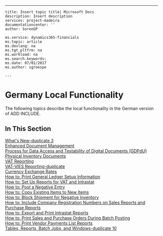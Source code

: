 ---
    title: Insert topic title| Microsoft Docs
    description: Insert description
    services: project-madeira
    documentationcenter: ''
    author: SorenGP

    ms.service: dynamics365-financials
    ms.topic: article
    ms.devlang: na
    ms.tgt_pltfrm: na
    ms.workload: na
    ms.search.keywords:
    ms.date: 07/01/2017
    ms.author: sgroespe

    ---
# Germany Local Functionality
The following topics describe the local functionality in the German version of ADD INCLUDE<!--[!INCLUDE[navnow](../../includes/navnow_md.md)]-->.  
  
## In This Section  
 [What's New-duplicate 3](../FullExperience/what-s-new-duplicate-3.md)  
  [Enhanced Document Management](../FullExperience/enhanced-document-management.md)  
  [Process for Data Access and Testability of Digital Documents \(GDPdU\)](../FullExperience/process-for-data-access-and-testability-of-digital-documents-gdpdu-.md)  
  [Physical Inventory Documents](../FullExperience/physical-inventory-documents.md)  
  [VAT Reporting](../FullExperience/vat-reporting.md)  
  [VAT-VIES Reporting-duplicate](../FullExperience/vat-vies-reporting-duplicate.md)  
  [Currency Exchange Rates](../FullExperience/currency-exchange-rates.md)  
  [How to: Print General Ledger Setup Information](../FullExperience/how-to-print-general-ledger-setup-information.md)  
  [How to: Set Up Reports for VAT and Intrastat](../FullExperience/how-to-set-up-reports-for-vat-and-intrastat.md)  
  [How to: Post a Negative Entry](../FullExperience/how-to-post-a-negative-entry.md)  
  [How to: Copy Existing Items to New Items](../FullExperience/how-to-copy-existing-items-to-new-items.md)  
  [How to: Block Shipment for Negative Inventory](../FullExperience/how-to-block-shipment-for-negative-inventory.md)  
  [How to: Include Company Registration Numbers on Sales Reports and Purchase Reports](../FullExperience/how-to-include-company-registration-numbers-on-sales-reports-and-purchase-reports.md)  
  [How to: Export and Print Intrastat Reports](../FullExperience/how-to-export-and-print-intrastat-reports.md)  
  [How to: Print Sales and Purchase Orders During Batch Posting](../FullExperience/how-to-print-sales-and-purchase-orders-during-batch-posting.md)  
  [How to: Print Vendor Payments List Reports](../FullExperience/how-to-print-vendor-payments-list-reports.md)  
  [Tables, Reports, Batch Jobs, and Windows-duplicate 10](../FullExperience/tables-reports-batch-jobs-and-windows-duplicate-10.md)